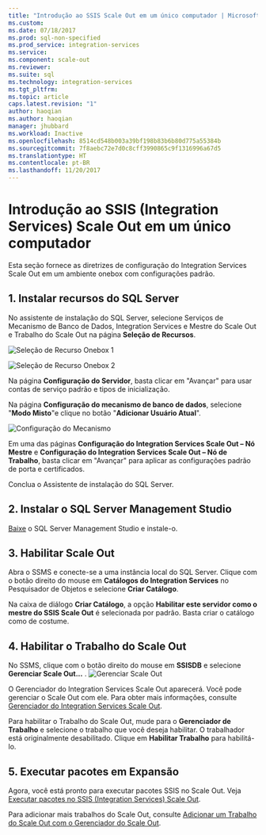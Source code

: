```yaml
---
title: "Introdução ao SSIS Scale Out em um único computador | Microsoft Docs"
ms.custom: 
ms.date: 07/18/2017
ms.prod: sql-non-specified
ms.prod_service: integration-services
ms.service: 
ms.component: scale-out
ms.reviewer: 
ms.suite: sql
ms.technology: integration-services
ms.tgt_pltfrm: 
ms.topic: article
caps.latest.revision: "1"
author: haoqian
ms.author: haoqian
manager: jhubbard
ms.workload: Inactive
ms.openlocfilehash: 8514cd548b003a39bf198b83b6b80d775a55384b
ms.sourcegitcommit: 7f8aebc72e7d0c8cff3990865c9f1316996a67d5
ms.translationtype: HT
ms.contentlocale: pt-BR
ms.lasthandoff: 11/20/2017
---
```

# <a name="get-started-with-integration-services-ssis-scale-out-on-a-single-computer"></a>Introdução ao SSIS (Integration Services) Scale Out em um único computador
Esta seção fornece as diretrizes de configuração do Integration Services Scale Out em um ambiente onebox com configurações padrão.

## <a name="1-install-sql-server-features"></a>1. Instalar recursos do SQL Server
No assistente de instalação do SQL Server, selecione Serviços de Mecanismo de Banco de Dados, Integration Services e Mestre do Scale Out e Trabalho do Scale Out na página **Seleção de Recursos**.

![Seleção de Recurso Onebox 1](media/feature-select-onebox1.PNG)

![Seleção de Recurso Onebox 2](media/feature-select-onebox2.PNG)

Na página **Configuração do Servidor**, basta clicar em "Avançar" para usar contas de serviço padrão e tipos de inicialização.

Na página **Configuração do mecanismo de banco de dados**, selecione "**Modo Misto**"e clique no botão "**Adicionar Usuário Atual**". 

![Configuração do Mecanismo](media/engine-config.PNG)

Em uma das páginas **Configuração do Integration Services Scale Out – Nó Mestre** e **Configuração do Integration Services Scale Out – Nó de Trabalho**, basta clicar em "Avançar" para aplicar as configurações padrão de porta e certificados.

Conclua o Assistente de instalação do SQL Server.

## <a name="2-install-sql-server-management-studio"></a>2. Instalar o SQL Server Management Studio

[Baixe](../../ssms/download-sql-server-management-studio-ssms.md) o SQL Server Management Studio e instale-o.

## <a name="3-enable-scale-out"></a>3. Habilitar Scale Out
Abra o SSMS e conecte-se a uma instância local do SQL Server.
Clique com o botão direito do mouse em **Catálogos do Integration Services** no Pesquisador de Objetos e selecione **Criar Catálogo**.

Na caixa de diálogo **Criar Catálogo**, a opção **Habilitar este servidor como o mestre do SSIS Scale Out** é selecionada por padrão. Basta criar o catálogo como de costume. 

## <a name="4-enable-scale-out-worker"></a>4. Habilitar o Trabalho do Scale Out
No SSMS, clique com o botão direito do mouse em **SSISDB** e selecione **Gerenciar Scale Out...** . ![Gerenciar Scale Out](media/manage-scale-out.PNG)

O Gerenciador do Integration Services Scale Out aparecerá. Você pode gerenciar o Scale Out com ele. Para obter mais informações, consulte [Gerenciador do Integration Services Scale Out](integration-services-ssis-scale-out-manager.md).

Para habilitar o Trabalho do Scale Out, mude para o **Gerenciador de Trabalho** e selecione o trabalho que você deseja habilitar. O trabalhador está originalmente desabilitado. Clique em **Habilitar Trabalho** para habilitá-lo.

## <a name="5-run-packages-in-scale-out"></a>5. Executar pacotes em Expansão
Agora, você está pronto para executar pacotes SSIS no Scale Out. Veja [Executar pacotes no SSIS (Integration Services) Scale Out](run-packages-in-integration-services-ssis-scale-out.md).


Para adicionar mais trabalhos do Scale Out, consulte [Adicionar um Trabalho do Scale Out com o Gerenciador do Scale Out](add-scale-out-worker.md).
